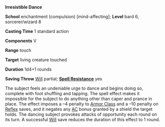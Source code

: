  **Irresistible Dance**

**School** enchantment (compulsion) [mind-affecting]; **Level** bard 6, sorcerer/wizard 8

**Casting Time** 1 standard action

**Components** V

**Range** touch

**Target** living creature touched

**Duration** 1d4+1 rounds

**Saving Throw** [Will](../combat.html#_will) partial; **[Spell Resistance](../glossary.html#_spell-resistance)** yes

The subject feels an undeniable urge to dance and begins doing so, complete with foot shuffling and tapping. The spell effect makes it impossible for the subject to do anything other than caper and prance in place. The effect imposes a –4 penalty to [Armor Class](../combat.html#_armor-class) and a –10 penalty on [Reflex](../combat.html#_reflex) saves, and it negates any [AC](../combat.html#_armor-class) bonus granted by a shield the target holds. The dancing subject provokes attacks of opportunity each round on its turn. A successful [Will](../combat.html#_will) save reduces the duration of this effect to 1 round.

